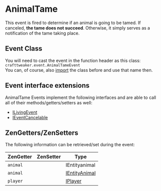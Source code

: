 # AnimalTame

This event is fired to determine if an animal is going to be tamed. If canceled, **the tame does not succeed**. Otherwise, it simply serves as a notification of the tame taking place.

## Event Class
You will need to cast the event in the function header as this class:  
`crafttweaker.event.AnimalTameEvent`  
You can, of course, also [import](/AdvancedFunctions/Import/) the class before and use that name then.

## Event interface extensions
AnimalTame Events implement the following interfaces and are able to call all of their methods/getters/setters as well:

- [ILivingEvent](/Vanilla/Events/Events/ILivingEvent/)
- [IEventCancelable](/Vanilla/Events/Events/IEventCancelable/)


## ZenGetters/ZenSetters
The following information can be retrieved/set during the event:

| ZenGetter       | ZenSetter       | Type                                              |
|-----------------|-----------------|---------------------------------------------------|
| `animal`        |                 | IEntityanimal                                     |
| `animal`        |                 | [IEntityAnimal](/Vanilla/Entities/IEntityAnimal/) |
| `player`        |                 | [IPlayer](/Vanilla/Players/IPlayer/)              |
